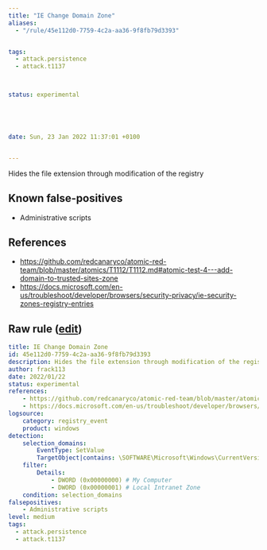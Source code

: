 ```yaml
---
title: "IE Change Domain Zone"
aliases:
  - "/rule/45e112d0-7759-4c2a-aa36-9f8fb79d3393"


tags:
  - attack.persistence
  - attack.t1137



status: experimental





date: Sun, 23 Jan 2022 11:37:01 +0100


---
```


Hides the file extension through modification of the registry

<!--more-->


## Known false-positives

* Administrative scripts



## References

* https://github.com/redcanaryco/atomic-red-team/blob/master/atomics/T1112/T1112.md#atomic-test-4---add-domain-to-trusted-sites-zone
* https://docs.microsoft.com/en-us/troubleshoot/developer/browsers/security-privacy/ie-security-zones-registry-entries


## Raw rule ([edit](https://github.com/SigmaHQ/sigma/edit/master/rules/windows/registry_event/registry_event_change_security_zones.yml))
```yaml
title: IE Change Domain Zone
id: 45e112d0-7759-4c2a-aa36-9f8fb79d3393
description: Hides the file extension through modification of the registry
author: frack113
date: 2022/01/22
status: experimental
references:
    - https://github.com/redcanaryco/atomic-red-team/blob/master/atomics/T1112/T1112.md#atomic-test-4---add-domain-to-trusted-sites-zone
    - https://docs.microsoft.com/en-us/troubleshoot/developer/browsers/security-privacy/ie-security-zones-registry-entries
logsource:
    category: registry_event
    product: windows
detection:
    selection_domains:
        EventType: SetValue
        TargetObject|contains: \SOFTWARE\Microsoft\Windows\CurrentVersion\Internet Settings\ZoneMap\Domains\
    filter:
        Details:
            - DWORD (0x00000000) # My Computer
            - DWORD (0x00000001) # Local Intranet Zone
    condition: selection_domains
falsepositives:
    - Administrative scripts
level: medium
tags:
  - attack.persistence
  - attack.t1137

```
